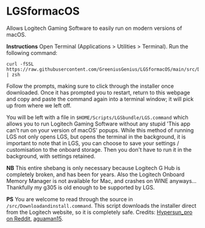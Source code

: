 # LGSformacOS
Allows Logitech Gaming Software to easily run on modern versions of macOS.

**Instructions**
Open Terminal (Applications > Utilities > Terminal).
Run the following command:
```
curl -fSSL https://raw.githubusercontent.com/GreeniusGenius/LGSformacOS/main/src/Downloadandinstall.command | zsh
```
Follow the prompts, making sure to click through the installer once downloaded. Once it has prompted you to restart, return to this webpage and copy and paste the command again into a terminal window; it will pick up from where we left off.

You will be left with a file in `$HOME/Scripts/LGSbundle/LGS.command` which allows you to run Logitech Gaming Software without any stupid 'This app can't run on your version of macOS' popups.
  While this method of running LGS not only opens LGS, but opens the terminal in the background, it is important to note that in LGS, you can choose to save your settings / customisation to the onboard storage. Then you don't have to run it in the background, with settings retained.

**NB**
This entire shebang is only necessary because Logitech G Hub is completely broken, and has been for years. Also the Logitech Onboard Memory Manager is not available for Mac, and crashes on WINE anyways... Thankfully my g305 is old enough to be supported by LGS.

**PS**
You are welcome to read through the source in `/src/Downloadandinstall.command`.
This script downloads the installer direct from the Logitech website, so it is completely safe.
Credits: [Hypersun_pro on Reddit](https://www.reddit.com/r/macgaming/comments/mtnuy9/comment/h1u2od2), [aguaman15](https://www.reddit.com/r/macgaming/comments/mtnuy9/comment/i408c6h).

